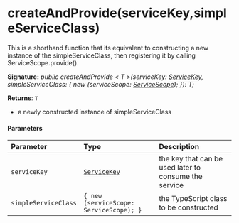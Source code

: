 # createAndProvide(serviceKey,simpleServiceClass)




This is a shorthand function that its equivalent to constructing a new instance of the simpleServiceClass, then registering it by calling ServiceScope.provide().

**Signature:** _public createAndProvide < T >(serviceKey: [ServiceKey](../sp-core-library/servicekey.md)<T>,
    simpleServiceClass: { new (serviceScope: [ServiceScope](../sp-core-library/servicescope.md)); }): T;_

**Returns**: `T`



- a newly constructed instance of simpleServiceClass

#### Parameters


| Parameter	   | Type    | Description |
|:-------------|:---------------|:------------|
| `serviceKey`    | [`ServiceKey`](../sp-core-library/servicekey.md)<T> | the key that can be used later to consume the service |
| `simpleServiceClass`    | `{ new (serviceScope: ServiceScope); }` | the TypeScript class to be constructed |


